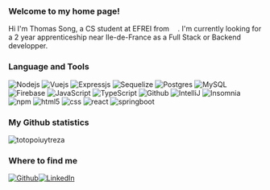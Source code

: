 <h3>Welcome to my home page!</h3>

Hi I'm Thomas Song, a CS student at EFREI from <img src="https://cdn-icons-png.flaticon.com/512/197/197560.png" width="13"/>. I'm currently looking for a 2 year apprenticeship near Ile-de-France as a Full Stack or Backend developper. 
<br>
<h3>Language and Tools</h3>
<p>
  <img alt="Nodejs" src="https://img.shields.io/badge/-Nodejs-43853d?style=for-the-badge&logo=Node.js&logoColor=white" />
  <img alt="Vuejs" src="https://img.shields.io/badge/-Vuejs-41b883?style=for-the-badge&logo=Vue.js&logoColor=white" />
  <img alt="Expressjs" src="https://img.shields.io/badge/-Expressjs-2e2e2e?style=for-the-badge&logo=express&logoColor=white" />
  <img alt="Sequelize" src="https://img.shields.io/badge/-Sequelize-2379be?style=for-the-badge&logo=Sequelize&logoColor=white" />
  <img alt="Postgres" src="https://img.shields.io/badge/-Postgres-326193?style=for-the-badge&logo=postgresql&logoColor=white" />
  <img alt="MySQL" src="https://img.shields.io/badge/-MySQL-00618a?style=for-the-badge&logo=MySQL&logoColor=white" />
  <img alt="Firebase" src="https://img.shields.io/badge/-Firebase-f5820d?style=for-the-badge&logo=Firebase&logoColor=white" />
  <img alt="JavaScript" src="https://img.shields.io/badge/-JavaScript-e4a126?style=for-the-badge&logo=JavaScript&logoColor=white" />
  <img alt="TypeScript" src="https://img.shields.io/badge/-TypeScript-007ACC?style=for-the-badge&logo=typescript&logoColor=white" />
  <img alt="Github" src="https://img.shields.io/badge/-Github-000000?style=for-the-badge&logo=Github&logoColor=white" />
  <img alt="IntelliJ" src="https://img.shields.io/badge/-IntelliJ-e63768?style=for-the-badge&logo=IntelliJ idea&logoColor=white" />
  <img alt="Insomnia" src="https://img.shields.io/badge/-Insomnia-5849BE?style=for-the-badge&logo=insomnia&logoColor=white" />
  <img alt="npm" src="https://img.shields.io/badge/-NPM-CB3837?style=for-the-badge&logo=npm&logoColor=white" />
  <img alt="html5" src="https://img.shields.io/badge/-HTML5-E34F26?style=for-the-badge&logo=html5&logoColor=white" />
  <img alt="css" src="https://img.shields.io/badge/-css-006bc0?style=for-the-badge&logo=css3&logoColor=white" />
  <img alt="react" src="https://img.shields.io/badge/-react-61dafb?style=for-the-badge&logo=react&logoColor=white" />
  <img alt="springboot" src="https://img.shields.io/badge/-springboot-6cb33e?style=for-the-badge&logo=springboot&logoColor=white" />
</p>
<h3>My Github statistics</h3>
<p align="left"> <img src="https://github-readme-stats.vercel.app/api?username=totopoiuytreza&show_icons=true&theme=gotham" alt="totopoiuytreza" />
<br>
  
<h3>Where to find me</h3>
<p><a href="https://github.com/totopoiuytreza" target="_blank"><img alt="Github" src="https://img.shields.io/badge/GitHub-%2312100E.svg?&style=for-the-badge&logo=Github&logoColor=white" /></a><a href="https://www.linkedin.com/in/song-thomas" target="_blank"><img alt="LinkedIn" src="https://img.shields.io/badge/linkedin-%230077B5.svg?&style=for-the-badge&logo=linkedin&logoColor=white" /></a>

<!--
**totopoiuytreza/totopoiuytreza** is a ✨ _special_ ✨ repository because its `README.md` (this file) appears on your GitHub profile.

Here are some ideas to get you started:

- 🔭 I’m currently working on ...
- 🌱 I’m currently learning ...
- 👯 I’m looking to collaborate on ...
- 🤔 I’m looking for help with ...
- 💬 Ask me about ...
- 📫 How to reach me: ...
- 😄 Pronouns: ...
- ⚡ Fun fact: ...
-->
